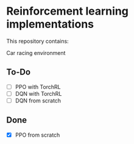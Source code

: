 # Reinforcement learning implementations
This repository contains:

Car racing environment

## To-Do
- [ ] PPO with TorchRL
- [ ] DQN with TorchRL
- [ ] DQN from scratch

## Done
- [x] PPO from scratch